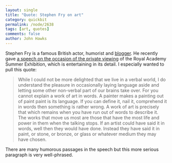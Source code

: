 ```yaml
---
layout: single 
title: "Quote: Stephen Fry on art" 
category: quickbit
permalink: /node/2638
tags: [art, quotes] 
comments: false 
author: John Hawks 
---
```


Stephen Fry is a famous British actor, humorist and <a href="http://www.stephenfry.com/">blogger</a>. He recently gave <a href="http://www.stephenfry.com/2010/06/09/speech-royal-academy/">a speech on the occasion of the private viewing</a> of the Royal Academy Summer Exhibition, which is entertaining in its detail. I especially wanted to pull this quote: 

<blockquote>While I could not be more delighted that we live in a verbal world, I do understand the pleasure in occasionally laying language aside and letting some other non-verbal part of our brains take over. For you cannot explain a work of art in words. A painter makes a painting out of paint  paint is its language. If you can define it, nail it, comprehend it in words then something is rather wrong. A work of art is precisely that which remains when you have run out of words to describe it. The works that move us most are those that have the most life and power in them when the talking stops. If an artist could have said it in words, well then they would have done. Instead they have said it in paint, or stone, or bronze, or glass or whatever medium they may have chosen. </blockquote>

There are many humorous passages in the speech but this more serious paragraph is very well-phrased. 

